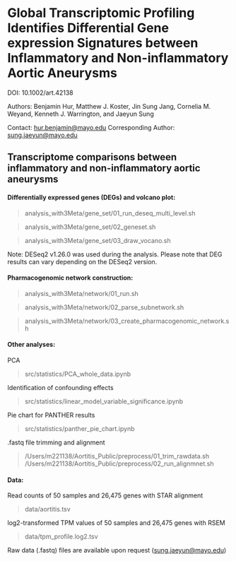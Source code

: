 Global Transcriptomic Profiling Identifies Differential Gene expression Signatures between Inflammatory and Non-inflammatory Aortic Aneurysms
=========================

DOI: 10.1002/art.42138

Authors: Benjamin Hur, Matthew J. Koster, Jin Sung Jang, Cornelia M. Weyand, Kenneth J. Warrington, and Jaeyun Sung

Contact: hur.benjamin@mayo.edu
Corresponding Author: sung.jaeyun@mayo.edu

## Transcriptome comparisons between inflammatory and non-inflammatory aortic aneurysms


#### Differentially expressed genes (DEGs) and volcano plot:

>analysis_with3Meta/gene_set/01_run_deseq_multi_level.sh

>analysis_with3Meta/gene_set/02_geneset.sh

>analysis_with3Meta/gene_set/03_draw_vocano.sh

Note: DESeq2 v1.26.0 was used during the analysis. Please note that DEG results can vary depending on the DESeq2 version.

#### Pharmacogenomic network construction:

>analysis_with3Meta/network/01_run.sh

>analysis_with3Meta/network/02_parse_subnetwork.sh

>analysis_with3Meta/network/03_create_pharmacogenomic_network.sh

#### Other analyses:

PCA
>src/statistics/PCA_whole_data.ipynb

Identification of confounding effects
>src/statistics/linear_model_variable_significance.ipynb

Pie chart for PANTHER results
>src/statistics/panther_pie_chart.ipynb

.fastq file trimming and alignment
>/Users/m221138/Aortitis_Public/preprocess/01_trim_rawdata.sh
>/Users/m221138/Aortitis_Public/preprocess/02_run_alignmnet.sh

#### Data:

Read counts of 50 samples and 26,475 genes with STAR alignment

>data/aortitis.tsv

log2-transformed TPM values of 50 samples and 26,475 genes with RSEM

>data/tpm_profile.log2.tsv

Raw data (.fastq) files are available upon request (sung.jaeyun@mayo.edu)
